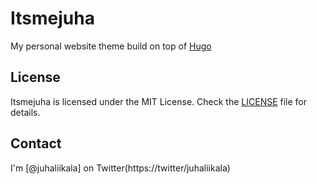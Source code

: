 # Itsmejuha

My personal website theme build on top of [Hugo](https://gohugo.io)

## License
Itsmejuha is licensed under the MIT License. Check the [LICENSE](https://github.com/jliikala/itsmejuhaco/blob/master/LICENSE) file for details.

## Contact
I'm [@juhaliikala] on Twitter(https://twitter/juhaliikala)